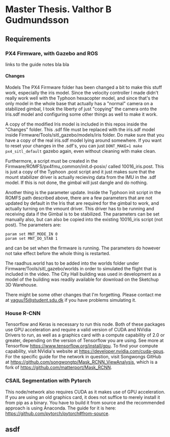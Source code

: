 # Master Thesis. Valthor B Gudmundsson

## Requirements

### PX4 Firmware, with Gazebo and ROS

links to the guide
notes
bla bla

#### Changes
Models
The PX4 Firmware folder has been changed a bit to make this stuff work, especially the iris model. 
Since the velocity controller I made didn't really work well with the Typhoon hexacopter model, and since that's the only model in the whole base that actually has a "normal" camera on a stabilized gimbal, I took the liberty of just "copying" the camera onto the Iris.sdf model and configuring some other things as well to make it work.

A copy of the modified Iris model is included in this repos inside the "Changes" folder. 
This .sdf file must be replaced with the iris.sdf model inside Firmware/Tools/sitl_gazebo/models/iris folder.
Do make sure that you have a copy of the real iris.sdf model lying around somewhere. If you want to reset your changes in the .sdf's, you can just `DONT_MAKE=1 make px4_sitl_default` gazebo again, even without cleaning with make clean.

Furthermore, a script must be created in the Firmware/ROMFS/px4fmu_common/init.d-posix/ called 10016_iris.post. This is just a copy of the Typhoon .post script and it just makes sure that the mount stabilizer driver is actually recieving data from the IMU in the .sdf model. If this is not done, the gimbal will just dangle and do nothing.

Another thing is the parameter update. Inside the Typhoon init script in the ROMFS path described above, there are a few parameters that are not updated by default in the Iris that are required for the gimbal to work, and actually turning on the vmount driver. This driver has to be running and receiving data if the Gimbal is to be stabilized. The parameters can be set manually also, but can also be copied into the existing 10016_iris script (not post). The parameters are:

```
param set MNT_MODE_IN 0
param set MNT_DO_STAB 1
```
and can be set when the firmware is running. The parameters do however not take effect before the whole thing is restarted.

The raadhus.world has to be added into the worlds folder under Firmware/Tools/sitl_gazebo/worlds in order to simulated the flight that is included in the video. The City Hall building was used in development as a model of the building was readily available for download on the Sketchup 3D Warehouse. 

There might be some other changes that I'm forgetting. Please contact me at vaguu15@student.sdu.dk if you have problems simulating it.
### House R-CNN
Tensorflow and Keras is necessary to run this node. Both of these packages use GPU acceleration and require a valid version of CUDA and NVidia Drivers to run, as well as a graphics card with a compute capability of 2.0 or greater, depending on the version of Tensorflow you are using. See more at Tensorflow https://www.tensorflow.org/install/gpu. To find your compute capability, visit NVidia's website at https://developer.nvidia.com/cuda-gpus.
For the specific guide for the network in question, visit Songwongs GitHub at https://github.com/songwongtp/Mask_RCNN_ViewAnalysis, which is a fork of https://github.com/matterport/Mask_RCNN.

### CSAIL Segmentation with Pytorch
This node/network also requires CUDA as it makes use of GPU acceleration. If you are using an old graphics card, it does not suffice to merely install it from pip as a binary. You have to build it from source and the recommended approach is using Anaconda. The guide for it is here: https://github.com/pytorch/pytorch#from-source.


## asdf
